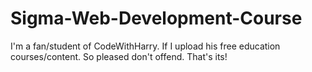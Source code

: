 # Sigma-Web-Development-Course
I'm a fan/student of CodeWithHarry. If I upload his free education courses/content. So pleased don't offend. That's its!  
